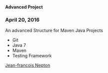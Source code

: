 #### Advanced Project

### April 20, 2016

An advanced Structure for Maven Java Projects

* Git
* Java 7
* Maven
* Testing Framework

[Jean-francois Nepton](http://sqasolution.com)
